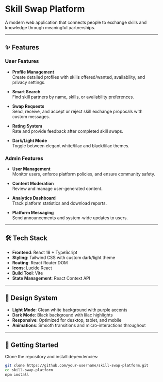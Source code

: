 # Skill Swap Platform

A modern web application that connects people to exchange skills and knowledge through meaningful partnerships.

---

## ✨ Features

### User Features

- **Profile Management**  
  Create detailed profiles with skills offered/wanted, availability, and privacy settings.

- **Smart Search**  
  Find skill partners by name, skills, or availability preferences.

- **Swap Requests**  
  Send, receive, and accept or reject skill exchange proposals with custom messages.

- **Rating System**  
  Rate and provide feedback after completed skill swaps.

- **Dark/Light Mode**  
  Toggle between elegant white/lilac and black/lilac themes.

### Admin Features

- **User Management**  
  Monitor users, enforce platform policies, and ensure community safety.

- **Content Moderation**  
  Review and manage user-generated content.

- **Analytics Dashboard**  
  Track platform statistics and download reports.

- **Platform Messaging**  
  Send announcements and system-wide updates to users.

---

## 🛠 Tech Stack

- **Frontend**: React 18 + TypeScript  
- **Styling**: Tailwind CSS with custom dark/light theme  
- **Routing**: React Router DOM  
- **Icons**: Lucide React  
- **Build Tool**: Vite  
- **State Management**: React Context API  

---

## 🎨 Design System

- **Light Mode**: Clean white background with purple accents  
- **Dark Mode**: Black background with lilac highlights  
- **Responsive**: Optimized for desktop, tablet, and mobile  
- **Animations**: Smooth transitions and micro-interactions throughout

---

## 🚀 Getting Started

Clone the repository and install dependencies:

```bash
git clone https://github.com/your-username/skill-swap-platform.git
cd skill-swap-platform
npm install
